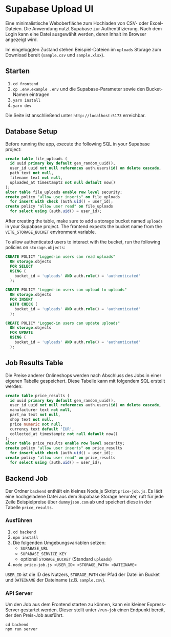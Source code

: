 # Supabase Upload UI

Eine minimalistische Weboberfläche zum Hochladen von CSV- oder Excel-Dateien. Die Anwendung nutzt Supabase zur Authentifizierung. Nach dem Login kann eine Datei ausgewählt werden, deren Inhalt im Browser angezeigt wird.

Im eingeloggten Zustand stehen Beispiel-Dateien im `uploads` Storage zum Download bereit (`sample.csv` und `sample.xlsx`).

## Starten

1. `cd frontend`
2. `cp .env.example .env` und die Supabase-Parameter sowie den Bucket-Namen eintragen
3. `yarn install`
4. `yarn dev`

Die Seite ist anschließend unter `http://localhost:5173` erreichbar.

## Database Setup

Before running the app, execute the following SQL in your Supabase project:

```sql
create table file_uploads (
  id uuid primary key default gen_random_uuid(),
  user_id uuid not null references auth.users(id) on delete cascade,
  path text not null,
  filename text not null,
  uploaded_at timestamptz not null default now()
);
alter table file_uploads enable row level security;
create policy "allow user inserts" on file_uploads
  for insert with check (auth.uid() = user_id);
create policy "allow user read" on file_uploads
  for select using (auth.uid() = user_id);
```

After creating the table, make sure to add a storage bucket named `uploads`
in your Supabase project. The frontend expects the bucket name from the
`VITE_STORAGE_BUCKET` environment variable.

To allow authenticated users to interact with the bucket, run the following
policies on `storage.objects`:

```sql
CREATE POLICY "Logged-in users can read uploads"
  ON storage.objects
  FOR SELECT
  USING (
    bucket_id = 'uploads' AND auth.role() = 'authenticated'
  );

CREATE POLICY "Logged-in users can upload to uploads"
  ON storage.objects
  FOR INSERT
  WITH CHECK (
    bucket_id = 'uploads' AND auth.role() = 'authenticated'
  );

CREATE POLICY "Logged-in users can update uploads"
  ON storage.objects
  FOR UPDATE
  USING (
    bucket_id = 'uploads' AND auth.role() = 'authenticated'
  );
```

## Job Results Table

Die Preise anderer Onlineshops werden nach Abschluss des Jobs in einer eigenen
Tabelle gespeichert. Diese Tabelle kann mit folgendem SQL erstellt werden:

```sql
create table price_results (
  id uuid primary key default gen_random_uuid(),
  user_id uuid not null references auth.users(id) on delete cascade,
  manufacturer text not null,
  part_no text not null,
  shop text not null,
  price numeric not null,
  currency text default 'EUR',
  collected_at timestamptz not null default now()
);
alter table price_results enable row level security;
create policy "allow user inserts" on price_results
  for insert with check (auth.uid() = user_id);
create policy "allow user read" on price_results
  for select using (auth.uid() = user_id);
```


## Backend Job

Der Ordner `backend` enthält ein kleines Node.js Skript `price-job.js`. Es lädt eine hochgeladene Datei aus dem Supabase Storage herunter, ruft für jede Zeile Beispielpreise über `dummyjson.com` ab und speichert diese in der Tabelle `price_results`.

### Ausführen

1. `cd backend`
2. `npm install`
3. Die folgenden Umgebungsvariablen setzen:
   - `SUPABASE_URL`
   - `SUPABASE_SERVICE_KEY`
   - optional `STORAGE_BUCKET` (Standard `uploads`)
4. `node price-job.js <USER_ID> <STORAGE_PATH> <DATEINAME>`

`USER_ID` ist die ID des Nutzers, `STORAGE_PATH` der Pfad der Datei im Bucket und `DATEINAME` der Dateiname (z.B. `sample.csv`).

### API Server

Um den Job aus dem Frontend starten zu können, kann ein kleiner Express-Server gestartet werden. Dieser stellt unter `/run-job` einen Endpunkt bereit, der den Preis-Job ausführt.

```
cd backend
npm run server
```
